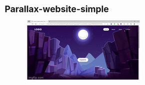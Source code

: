 # Parallax-website-simple

<p align="center">
  <img src="https://github.com/ruancastro/Parallax-website-simple/blob/main/images/demonstration.gif" alt="animated" />
</p>


